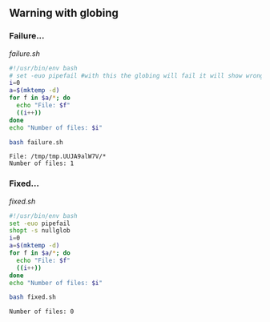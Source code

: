 ## Warning with globing
### Failure...
_failure.sh_
```bash
#!/usr/bin/env bash
# set -euo pipefail #with this the globing will fail it will show wrongly file but it will not show the final message
i=0
a=$(mktemp -d)
for f in $a/*; do
  echo "File: $f"
  ((i++))
done
echo "Number of files: $i"
```
```bash
bash failure.sh
```
```
File: /tmp/tmp.UUJA9alW7V/*
Number of files: 1
```
### Fixed...
_fixed.sh_
```bash
#!/usr/bin/env bash
set -euo pipefail 
shopt -s nullglob
i=0
a=$(mktemp -d)
for f in $a/*; do
  echo "File: $f"
  ((i++))
done
echo "Number of files: $i"
```
```bash
bash fixed.sh
```
```
Number of files: 0
```
